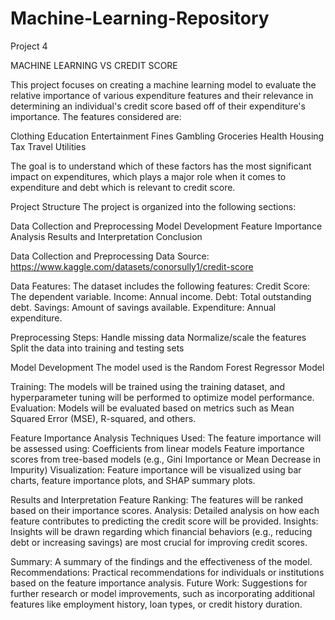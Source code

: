 # Machine-Learning-Repository
Project 4

MACHINE LEARNING VS CREDIT SCORE

This project focuses on creating a machine learning model to evaluate the relative importance of various expenditure features and their relevance in determining an individual's credit score based off of their expenditure's importance. The features considered are:

Clothing
Education
Entertainment
Fines
Gambling
Groceries
Health
Housing
Tax
Travel
Utilities

The goal is to understand which of these factors has the most significant impact on expenditures, which plays a major role when it comes to expenditure and debt which is relevant to credit score.

Project Structure
The project is organized into the following sections:

Data Collection and Preprocessing
Model Development
Feature Importance Analysis
Results and Interpretation
Conclusion

Data Collection and Preprocessing
Data Source: https://www.kaggle.com/datasets/conorsully1/credit-score

Data Features: The dataset includes the following features:
Credit Score: The dependent variable.
Income: Annual income.
Debt: Total outstanding debt.
Savings: Amount of savings available.
Expenditure: Annual expenditure.

Preprocessing Steps:
Handle missing data
Normalize/scale the features
Split the data into training and testing sets

Model Development
The model used is the Random Forest Regressor Model

Training: The models will be trained using the training dataset, and hyperparameter tuning will be performed to optimize model performance.
Evaluation: Models will be evaluated based on metrics such as Mean Squared Error (MSE), R-squared, and others.

Feature Importance Analysis
Techniques Used: The feature importance will be assessed using:
Coefficients from linear models
Feature importance scores from tree-based models (e.g., Gini Importance or Mean Decrease in Impurity)
Visualization: Feature importance will be visualized using bar charts, feature importance plots, and SHAP summary plots.

Results and Interpretation
Feature Ranking: The features will be ranked based on their importance scores.
Analysis: Detailed analysis on how each feature contributes to predicting the credit score will be provided.
Insights: Insights will be drawn regarding which financial behaviors (e.g., reducing debt or increasing savings) are most crucial for improving credit scores.

Summary: A summary of the findings and the effectiveness of the model.
Recommendations: Practical recommendations for individuals or institutions based on the feature importance analysis.
Future Work: Suggestions for further research or model improvements, such as incorporating additional features like employment history, loan types, or credit history duration.

